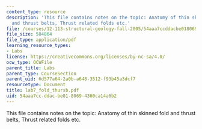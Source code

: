 ```yaml
---
content_type: resource
description: 'This file contains notes on the topic: Anatomy of thin skinned fold
  and thrust belts, Thrust related folds etc.'
file: /courses/12-113-structural-geology-fall-2005/54aaa7ccddacbe0180694360ca14a6b2_lab7_fold_thursb.pdf
file_size: 584864
file_type: application/pdf
learning_resource_types:
- Labs
license: https://creativecommons.org/licenses/by-nc-sa/4.0/
ocw_type: OCWFile
parent_title: Labs
parent_type: CourseSection
parent_uid: 6d577a64-2a0b-a648-3512-f93b45a3dcf7
resourcetype: Document
title: lab7_fold_thursb.pdf
uid: 54aaa7cc-ddac-be01-8069-4360ca14a6b2
---
```

This file contains notes on the topic: Anatomy of thin skinned fold and thrust belts, Thrust related folds etc.
